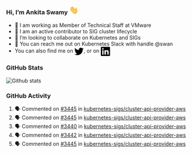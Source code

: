 ### Hi, I’m Ankita Swamy <img src="svg/wave.gif" width="25px"> 

- 💼 I am working as Member of Technical Staff at VMware
- 👀 I am an active contributor to SIG cluster lifecycle 
- 💞️ I’m looking to collaborate on Kubernetes and SIGs
- 💬 You can reach me out on Kubernetes Slack with handle @swan
- You can also find me on <a href="https://twitter.com/SwamyAnkita" target="blank"><img align="center" src="https://raw.githubusercontent.com/Ankitasw/Ankitasw/master/svg/twitter.svg" alt="Ankitasw" height="25" width="25" color="#1DA1f2" /></a>, or on <a href="https://www.linkedin.com/in/Ankitaswamy/" target="blank"><img align="center" src="https://raw.githubusercontent.com/Ankitasw/Ankitasw/master/svg/linkedin.svg" alt="Ankitasw" height="25" width="25" /></a>

### GitHub Stats
![Github stats](https://github-readme-stats.vercel.app/api?username=Ankitasw&count_private=true&show_icons=true&theme=tokyonight)

### GitHub Activity 
<!--START_SECTION:activity-->
1. 🗣 Commented on [#3445](https://github.com/kubernetes-sigs/cluster-api-provider-aws/issues/3445) in [kubernetes-sigs/cluster-api-provider-aws](https://github.com/kubernetes-sigs/cluster-api-provider-aws)
2. 🗣 Commented on [#3445](https://github.com/kubernetes-sigs/cluster-api-provider-aws/issues/3445) in [kubernetes-sigs/cluster-api-provider-aws](https://github.com/kubernetes-sigs/cluster-api-provider-aws)
3. 🗣 Commented on [#3440](https://github.com/kubernetes-sigs/cluster-api-provider-aws/issues/3440) in [kubernetes-sigs/cluster-api-provider-aws](https://github.com/kubernetes-sigs/cluster-api-provider-aws)
4. 🗣 Commented on [#3442](https://github.com/kubernetes-sigs/cluster-api-provider-aws/issues/3442) in [kubernetes-sigs/cluster-api-provider-aws](https://github.com/kubernetes-sigs/cluster-api-provider-aws)
5. 🗣 Commented on [#3445](https://github.com/kubernetes-sigs/cluster-api-provider-aws/issues/3445) in [kubernetes-sigs/cluster-api-provider-aws](https://github.com/kubernetes-sigs/cluster-api-provider-aws)
<!--END_SECTION:activity-->
